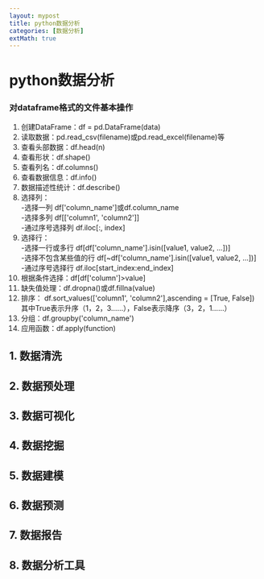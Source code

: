 ```yaml
---
layout: mypost
title: python数据分析
categories: [数据分析]
extMath: true
---
```

# python数据分析

### 对dataframe格式的文件基本操作
1. 创建DataFrame：df = pd.DataFrame(data)  
2. 读取数据：pd.read_csv(filename)或pd.read_excel(filename)等  
3. 查看头部数据：df.head(n)   
4. 查看形状：df.shape()    
5. 查看列名：df.columns()
6. 查看数据信息：df.info()  
7. 数据描述性统计：df.describe()   
8. 选择列：  
    -选择一列 df['column_name']或df.column_name  
    -选择多列 df[['column1', 'column2']]  
    -通过序号选择列 df.iloc[:, index]
9. 选择行：  
    -选择一行或多行 df[df['column_name'].isin([value1, value2, ...])]  
    -选择不包含某些值的行 df[~df['column_name'].isin([value1, value2, ...])]  
    -通过序号选择行 df.iloc[start_index:end_index]  
10. 根据条件选择：df[df['column']>value]
11. 缺失值处理：df.dropna()或df.fillna(value)
12. 排序： 
df.sort_values(['column1', 'column2'],ascending = [True, False])   
其中True表示升序（1，2，3……），False表示降序（3，2，1……）  
13. 分组：df.groupby('column_name')
14. 应用函数：df.apply(function)


## 1. 数据清洗

## 2. 数据预处理

## 3. 数据可视化

## 4. 数据挖掘

## 5. 数据建模

## 6. 数据预测

## 7. 数据报告

## 8. 数据分析工具